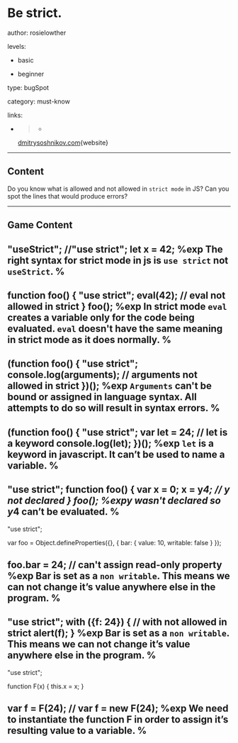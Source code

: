 # Be strict.
author: rosielowther

levels:

  - basic

  - beginner

type: bugSpot

category: must-know

links:

  - >-
    [dmitrysoshnikov.com](http://dmitrysoshnikov.com/ecmascript/es5-chapter-2-strict-mode/){website}

---
## Content

Do you know what is allowed and not allowed in `strict mode` in JS? Can you spot the lines that would produce errors?

---
## Game Content

"useStrict";
//"use strict";
let x = 42;
%exp
The right syntax for strict mode in js is `use strict` not `useStrict`.
%
---
function foo() {
  "use strict";
  eval(42);
// eval not allowed in strict
}
foo();
%exp
In strict mode `eval` creates a variable only for the code being evaluated. `eval` doesn't have the same meaning in strict mode as it does normally.
%
---
(function foo() {
  "use strict";
   console.log(arguments);
// arguments not allowed in strict
})();
%exp
`Arguments` can't be bound or assigned in language syntax. All attempts to do so will result in syntax errors.
%
---
(function foo() {
  "use strict";
   var let = 24;
// let is a keyword
   console.log(let);
})();
%exp
`let` is a keyword in javascript. It can’t be used to name a variable. 
%
---
"use strict";
function foo() {
  var x = 0;
  x = y*4;
// y not declared
}
foo();
%expy
wasn't declared so y*4 can’t be evaluated.
%
---
"use strict";

var foo = Object.defineProperties({}, {
  bar: {
    value: 10,
    writable: false
  }
});

foo.bar = 24;
// can't assign read-only property
%exp
Bar is set as a `non writable`. This means we can not change it’s value anywhere else in the program.
%
---
"use strict";
with ({f: 24}) {
// with not allowed in strict
  alert(f);
}
%exp
Bar is set as a `non writable`. This means we can not change it’s value anywhere else in the program.
%
---
"use strict";

function F(x) {
  this.x = x;
}

var f = F(24);
// var f = new F(24);
%exp
We need to instantiate the function F in order to assign it’s resulting value to a variable.
%
---
